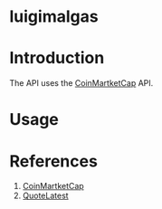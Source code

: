 # luigimalgas

# Introduction

The API uses the [CoinMartketCap](https://coinmarketcap.com/api/) API. 

# Usage

# References

1. [CoinMartketCap](https://coinmarketcap.com/api/)
2. [QuoteLatest](https://coinmarketcap.com/api/documentation/v1/#operation/getV2CryptocurrencyQuotesLatest)